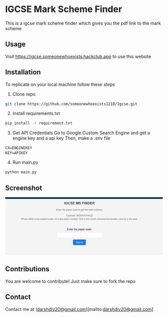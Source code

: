 # IGCSE Mark Scheme Finder
This is a igcse mark scheme finder which gives you the pdf link to the mark scheme 

## Usage
Visit https://igcse.someonewhoexists.hackclub.app to use this website

## Installation
To replicate on your local machine follow these steps

1. Clone repo
```bash
git clone https://github.com/someonewhoexists1210/Igcse.git
```

2. Install requirements.txt
```bash
pip install -r requirement.txt
```

3. Get API Credentials
Go to Google Custom Search Engine and get a engine key and a api key
Then, make a .env file
```.env
CX=ENGINEKEY
KEY=APIKEY
```

4. Run main.py
```bash
python main.py
```
## Screenshot
![alt text](image.png)

## Contributions
You are welcome to contribute! Just make sure to fork the repo

## Contact
Contact me at (darshdiv20@gmail.com)[mailto:darshdiv20@gmail.com]